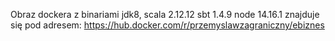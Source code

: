 
Obraz dockera z binariami jdk8, scala 2.12.12 sbt 1.4.9 node 14.16.1 znajduje się pod adresem:
 https://hub.docker.com/r/przemyslawzagraniczny/ebiznes

